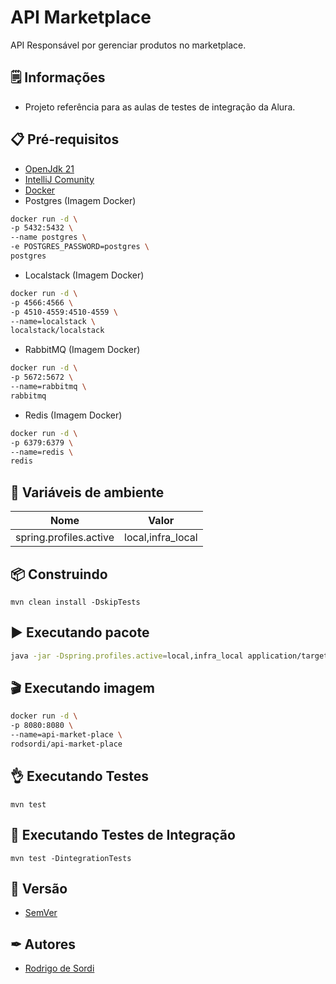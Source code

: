 # API Marketplace

API Responsável por gerenciar produtos no marketplace.

## 🗒️ Informações

- Projeto referência para as aulas de testes de integração da Alura.

## 📋 Pré-requisitos

- [OpenJdk 21](https://download.java.net/java/GA/jdk21.0.2/f2283984656d49d69e91c558476027ac/13/GPL/openjdk-21.0.2_linux-x64_bin.tar.gz)
- [IntelliJ Comunity](https://www.jetbrains.com/idea/download/?section=linux)
- [Docker](https://www.docker.com/get-started/)
- Postgres (Imagem Docker)

``` sh
docker run -d \
-p 5432:5432 \
--name postgres \
-e POSTGRES_PASSWORD=postgres \
postgres
```

- Localstack (Imagem Docker)

``` sh
docker run -d \
-p 4566:4566 \
-p 4510-4559:4510-4559 \
--name=localstack \
localstack/localstack
```

- RabbitMQ (Imagem Docker)

``` sh
docker run -d \
-p 5672:5672 \
--name=rabbitmq \
rabbitmq
```

- Redis (Imagem Docker)

``` sh
docker run -d \
-p 6379:6379 \
--name=redis \
redis
```

## 🌳 Variáveis de ambiente

| Nome                   | Valor             |
|------------------------|-------------------|
| spring.profiles.active | local,infra_local |

## 📦 Construindo

```mvn clean install -DskipTests```

## ▶️ Executando pacote

``` sh
java -jar -Dspring.profiles.active=local,infra_local application/target/api-market-place.application-0.0.1-SNAPSHOT.jar
```

## 🎬 Executando imagem

``` sh
docker run -d \
-p 8080:8080 \
--name=api-market-place \
rodsordi/api-market-place
```

## 👌 Executando Testes

```mvn test```

## 🍿 Executando Testes de Integração

```mvn test -DintegrationTests```

## 📌 Versão

- [SemVer](https://semver.org/lang/pt-BR/)

## ✒ Autores

- [Rodrigo de Sordi](https://github.com/rodsordi)
